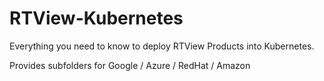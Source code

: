 # RTView-Kubernetes

Everything you need to know to deploy RTView Products into Kubernetes.

Provides subfolders for Google / Azure / RedHat / Amazon
